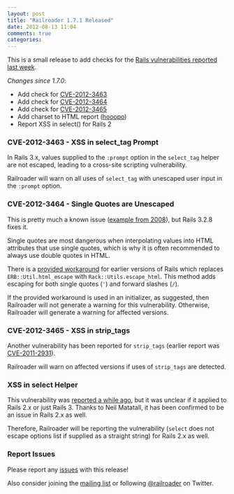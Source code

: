 ```yaml
---
layout: post
title: "Railroader 1.7.1 Released"
date: 2012-08-13 11:04
comments: true
categories: 
---
```


This is a small release to add checks for the [Rails vulnerabilities reported last week](http://weblog.rubyonrails.org/2012/8/9/ann-rails-3-2-8-has-been-released/).

_Changes since 1.7.0_:

 * Add check for [CVE-2012-3463](https://groups.google.com/d/topic/rubyonrails-security/fV3QUToSMSw/discussion)
 * Add check for [CVE-2012-3464](https://groups.google.com/d/topic/rubyonrails-security/kKGNeMrnmiY/discussion)
 * Add check for [CVE-2012-3465](https://groups.google.com/d/topic/rubyonrails-security/FgVEtBajcTY/discussion)
 * Add charset to HTML report ([hooopo](https://github.com/hooopo))
 * Report XSS in select() for Rails 2

### CVE-2012-3463 - XSS in select\_tag Prompt

In Rails 3.x, values supplied to the `:prompt` option in the `select_tag` helper are not escaped, leading to a cross-site scripting vulnerability.

Railroader will warn on all uses of `select_tag` with unescaped user input in the `:prompt` option.

### CVE-2012-3464 - Single Quotes are Unescaped

This is pretty much a known issue ([example from 2008](http://www.ruby-forum.com/topic/166894)), but Rails 3.2.8 fixes it.

Single quotes are most dangerous when interpolating values into HTML attributes that use single quotes, which is why it is often recommended to always use double quotes in HTML.

There is a [provided workaround](https://groups.google.com/d/topic/rubyonrails-security/kKGNeMrnmiY/discussion) for earlier versions of Rails which replaces `ERB::Util.html_escape` with `Rack::Utils.escape_html`. This method adds escaping for both single quotes (`'`) and forward slashes (`/`).

If the provided workaround is used in an initializer, as suggested, then Railroader will not generate a warning for this vulnerability. Otherwise, Railroader will generate a warning for affected versions.

### CVE-2012-3465 - XSS in strip\_tags

Another vulnerability has been reported for `strip_tags` (earlier report was [CVE-2011-2931](https://groups.google.com/d/topic/rubyonrails-security/K5EwdJt06hI/discussion)).

Railroader will warn on affected versions if uses of `strip_tags` are detected.

### XSS in select Helper

This vulnerability was [reported a while ago](https://groups.google.com/d/topic/rubyonrails-security/CdoMUVpsRmQ/discussion), but it was unclear if it applied to Rails 2.x or just Rails 3. Thanks to Neil Matatall, it has been confirmed to be an issue in Rails 2.x as well.

Therefore, Railroader will be reporting the vulnerability (`select` does not escape options list if supplied as a straight string) for Rails 2.x as well.

### Report Issues

Please report any [issues](https://github.com/presidentbeef/railroader/issues) with this release!

Also consider joining the [mailing list](http://railroaderscanner.org/contact/) or following [@railroader](https://twitter.com/railroader) on Twitter.
